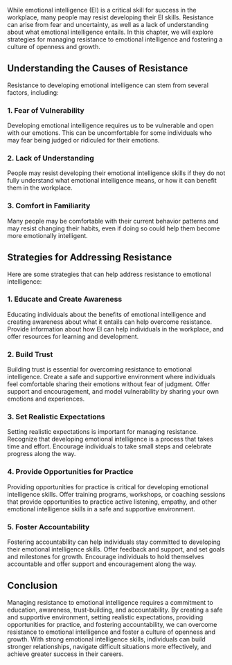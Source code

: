 
While emotional intelligence (EI) is a critical skill for success in the workplace, many people may resist developing their EI skills. Resistance can arise from fear and uncertainty, as well as a lack of understanding about what emotional intelligence entails. In this chapter, we will explore strategies for managing resistance to emotional intelligence and fostering a culture of openness and growth.

## Understanding the Causes of Resistance

Resistance to developing emotional intelligence can stem from several factors, including:

### 1\. Fear of Vulnerability

Developing emotional intelligence requires us to be vulnerable and open with our emotions. This can be uncomfortable for some individuals who may fear being judged or ridiculed for their emotions.

### 2\. Lack of Understanding

People may resist developing their emotional intelligence skills if they do not fully understand what emotional intelligence means, or how it can benefit them in the workplace.

### 3\. Comfort in Familiarity

Many people may be comfortable with their current behavior patterns and may resist changing their habits, even if doing so could help them become more emotionally intelligent.

## Strategies for Addressing Resistance

Here are some strategies that can help address resistance to emotional intelligence:

### 1\. Educate and Create Awareness

Educating individuals about the benefits of emotional intelligence and creating awareness about what it entails can help overcome resistance. Provide information about how EI can help individuals in the workplace, and offer resources for learning and development.

### 2\. Build Trust

Building trust is essential for overcoming resistance to emotional intelligence. Create a safe and supportive environment where individuals feel comfortable sharing their emotions without fear of judgment. Offer support and encouragement, and model vulnerability by sharing your own emotions and experiences.

### 3\. Set Realistic Expectations

Setting realistic expectations is important for managing resistance. Recognize that developing emotional intelligence is a process that takes time and effort. Encourage individuals to take small steps and celebrate progress along the way.

### 4\. Provide Opportunities for Practice

Providing opportunities for practice is critical for developing emotional intelligence skills. Offer training programs, workshops, or coaching sessions that provide opportunities to practice active listening, empathy, and other emotional intelligence skills in a safe and supportive environment.

### 5\. Foster Accountability

Fostering accountability can help individuals stay committed to developing their emotional intelligence skills. Offer feedback and support, and set goals and milestones for growth. Encourage individuals to hold themselves accountable and offer support and encouragement along the way.

## Conclusion

Managing resistance to emotional intelligence requires a commitment to education, awareness, trust-building, and accountability. By creating a safe and supportive environment, setting realistic expectations, providing opportunities for practice, and fostering accountability, we can overcome resistance to emotional intelligence and foster a culture of openness and growth. With strong emotional intelligence skills, individuals can build stronger relationships, navigate difficult situations more effectively, and achieve greater success in their careers.
